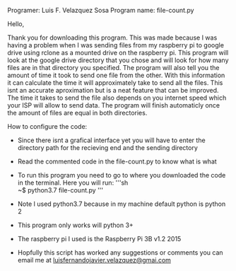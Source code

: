 Programer: Luis F. Velazquez Sosa
Program name: file-count.py

Hello,

Thank you for downloading this program. This was made because I 
was having a problem when I was sending files from my raspberry pi
to google drive using rclone as a mounted drive on the raspberry pi.
This program will look at the google drive directory that you chose
and will look for how many files are in that directory you specified.
The program will also tell you the amount of time it took to send
one file from the other. With this information it can calculate the 
time it will approximately take to send all the files. This isnt an 
accurate aproximation but is a neat feature that can be improved. 	
The time it takes to send the file also depends on you internet speed
which your ISP will allow to send data. The program will finish 
automaticly once the amount of files are equal in both directories. 


How to configure the code:

- Since there isnt a grafical interface yet you will have to enter
	the directory path for the recieving end and the sending directory
	
- Read the commented code in the file-count.py to know what is what
	
- To run this program you need to go to where you downloaded the code
	in the terminal. Here you will run:
'''sh	
~$ python3.7 file-count.py
'''
	
- Note I used python3.7 because in my machine default python is python 2
	
- This program only works will python 3+
	
- The raspberry pi I used is the Raspberry Pi 3B v1.2 2015
	
- Hopfully this script has worked any suggestions or comments you can 
	email me at luisfernandojavier.velazquez@gmai.com

